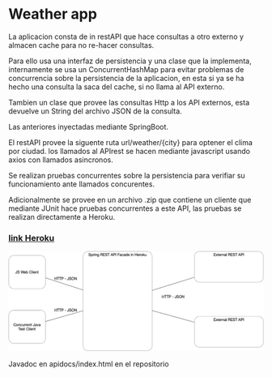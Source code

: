 # Weather app

La aplicacion consta de in restAPI que hace consultas a otro externo y almacen cache para no re-hacer consultas.


Para ello usa una interfaz de persistencia y una clase que la implementa, internamente se usa un ConcurrentHashMap para evitar problemas de concurrencia sobre la persistencia de la aplicacion, en esta si ya se ha hecho una consulta la saca del cache, si no llama al API externo.


Tambien un clase que provee las consultas Http a los API externos, esta devuelve un String del archivo JSON de la consulta.


Las anteriores inyectadas mediante SpringBoot.


El restAPI provee la siguente ruta url/weather/{city} para optener el clima por ciudad.
los llamados al APIrest se hacen mediante javascript usando axios con llamados asincronos.

Se realizan pruebas concurrentes sobre la persistencia para verifiar su funcionamiento ante llamados concurentes.


Adicionalmente se provee en un archivo .zip que contiene un cliente que mediante JUnit hace pruebas concurrentes a este API, las pruebas se realizan directamente a Heroku.


### [link Heroku](https://parcial2-arsw.herokuapp.com)


![](img/ArquitecturaParcialSegundoTercio.png)

Javadoc en apidocs/index.html en el repositorio

